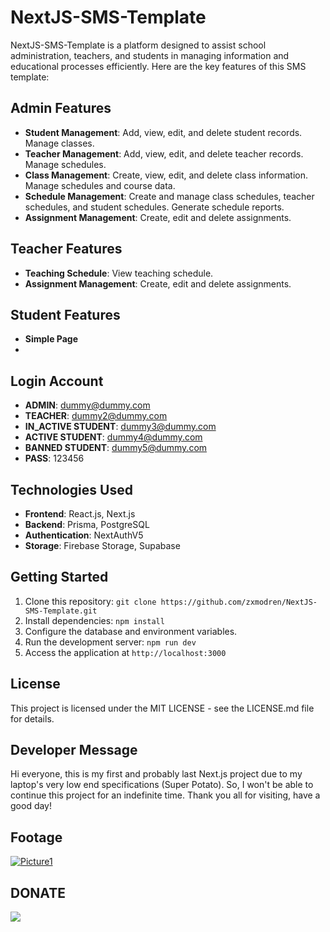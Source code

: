 ﻿# NextJS-SMS-Template

NextJS-SMS-Template is a platform designed to assist school administration, teachers, and students in managing information and educational processes efficiently. Here are the key features of this SMS template:

## Admin Features
- **Student Management**: Add, view, edit, and delete student records. Manage classes.
- **Teacher Management**: Add, view, edit, and delete teacher records. Manage schedules.
- **Class Management**: Create, view, edit, and delete class information. Manage schedules and course data.
- **Schedule Management**: Create and manage class schedules, teacher schedules, and student schedules. Generate schedule reports.
- **Assignment Management**: Create, edit and delete assignments.
## Teacher Features
- **Teaching Schedule**: View teaching schedule.
- **Assignment Management**: Create, edit and delete assignments.

## Student Features
- **Simple Page**
- 
## Login Account
- **ADMIN**: dummy@dummy.com
- **TEACHER**: dummy2@dummy.com
- **IN_ACTIVE STUDENT**: dummy3@dummy.com
- **ACTIVE STUDENT**: dummy4@dummy.com
- **BANNED STUDENT**: dummy5@dummy.com
- **PASS**: 123456
  
## Technologies Used
- **Frontend**: React.js, Next.js
- **Backend**: Prisma, PostgreSQL
- **Authentication**: NextAuthV5
- **Storage**: Firebase Storage, Supabase

## Getting Started
1. Clone this repository: `git clone https://github.com/zxmodren/NextJS-SMS-Template.git`
2. Install dependencies: `npm install`
3. Configure the database and environment variables.
4. Run the development server: `npm run dev`
5. Access the application at `http://localhost:3000`

## License
This project is licensed under the MIT LICENSE - see the LICENSE.md file for details.


## Developer Message 
Hi everyone, this is my first and probably last Next.js project due to my laptop's very low end specifications (Super Potato). So, I won't be able to continue this project for an indefinite time. Thank you all for visiting, have a good day!


## Footage
[![Picture1](https://i.ibb.co/ZNJJfMp/Picture1.png)](https://imgbb.com/)


## DONATE
<a href="https://www.buymeacoffee.com/aryaferdya9"><img src="https://img.buymeacoffee.com/button-api/?text=Help Me Repair&emoji=🛠️&slug=aryaferdya9&button_colour=FFDD00&font_colour=000000&font_family=Lato&outline_colour=000000&coffee_colour=ffffff" /></a>
